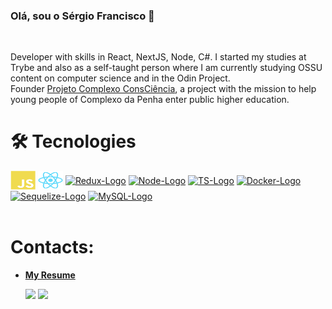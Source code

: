 ### Olá, sou o Sérgio Francisco 👋
  <div style="display: inline_block"><br>
   <p>
Developer with skills in React, NextJS, Node, C#. I started my studies at Trybe and also as a self-taught person where I am currently studying OSSU content on computer science and in the Odin Project.<br>
Founder <a href="https://www.instagram.com/complexo.consciencia/">Projeto Complexo ConsCiência</a>, a project with the mission to help young people of Complexo da Penha enter public higher education. 
  </p>
<h1>🛠 Tecnologies</h1>
    <a href = "https://developer.mozilla.org/en-US/docs/Web/JavaScript"><img align="center" alt="Js-Logo" height="30" width="40" src="https://raw.githubusercontent.com/devicons/devicon/master/icons/javascript/javascript-plain.svg" target="_blank"></a>
   <a href="https://pt-br.reactjs.org/">
    <img align="center" alt="React-Logo" height="30" width="40" src="https://raw.githubusercontent.com/devicons/devicon/master/icons/react/react-original.svg"></a>
    <a href="https://redux.js.org/">
    <img align="center" alt="Redux-Logo" height="30" width="40" src="https://cdn.jsdelivr.net/gh/devicons/devicon/icons/redux/redux-original.svg"></a>
    <a href="https://nodejs.org/en/">
  <img align="center" alt="Node-Logo" height="30" width="40" src="https://cdn.jsdelivr.net/gh/devicons/devicon/icons/nodejs/nodejs-original.svg"></a>
  <a href = "https://www.typescriptlang.org/">
  <img align="center" alt="TS-Logo" height="30" width="40" src="https://cdn.jsdelivr.net/gh/devicons/devicon/icons/typescript/typescript-original.svg"></a>

  <a href = "https://www.docker.com/">
  <img align="center" alt="Docker-Logo" height="30" width="40" src="https://cdn.jsdelivr.net/gh/devicons/devicon/icons/docker/docker-original-wordmark.svg"></a>
 
  <a href = "https://sequelize.org/">
  <img align="center" alt="Sequelize-Logo" height="30" width="40" src="https://cdn.jsdelivr.net/gh/devicons/devicon/icons/sequelize/sequelize-original.svg"></a>
  
  <a href = "https://www.mysql.com/">
  <img align="center" alt="MySQL-Logo" height="30" width="40" src="https://cdn.jsdelivr.net/gh/devicons/devicon/icons/mysql/mysql-original-wordmark.svg"></a>
  </div>

  
  
<div style="display: inline_block"><br>
  <h1>Contacts:</h1>
  
- **[My Resume]([https://gitconnected.com/serjofrancisco/resume](https://docs.google.com/document/d/1V05aoB9gJFhzoZk0cYD4p3jDaBLBDb3hdpdTbBMCGHU/edit?usp=sharing))**

  <a href = "mailto:spinheiro.lf@gmail.com"><img src="https://img.shields.io/badge/-Gmail-%23333?style=for-the-badge&logo=gmail&logoColor" target="_blank"></a>
  <a href="https://www.linkedin.com/in/sergio-francisco/" target="_blank"><img src="https://img.shields.io/badge/-LinkedIn-%230077B5?style=for-the-badge&logo=linkedin&logoColor=white" target="_blank"></a> 
  </div>
